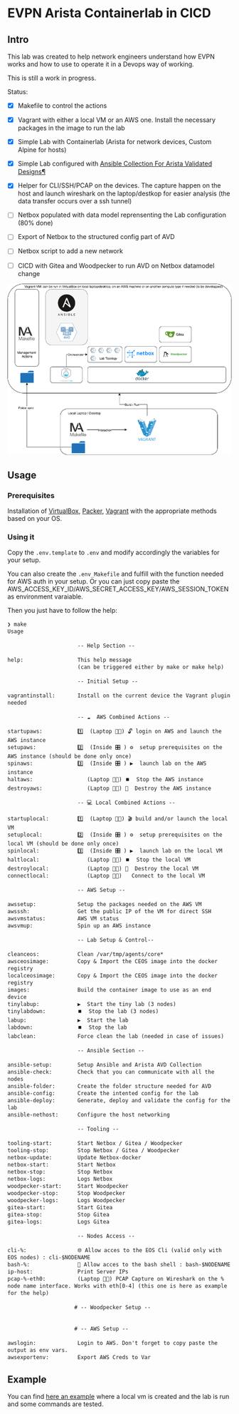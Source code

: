 # EVPN Arista Containerlab in CICD



## Intro

This lab was created to help network engineers understand how EVPN works and how to use to operate it in a Devops way of working.

This is still a work in progress.

Status:

- [x] Makefile to control the actions
- [x] Vagrant with either a local VM or an AWS one. Install the necessary packages in the image to run the lab
- [x] Simple Lab with Containerlab (Arista for network devices, Custom Alpine for hosts)
- [x] Simple Lab configured with [Ansible Collection For Arista Validated Designs]()[¶](https://avd.sh/en/latest/#ansible-collection-for-arista-validated-designs)
- [x] Helper for CLI/SSH/PCAP on the devices. The capture happen on the host and launch wireshark on the laptop/destkop for easier analysis (the data transfer occurs over a ssh tunnel)
- [ ] Netbox populated with data model reprensenting the Lab configuration (80% done)
- [ ] Export of Netbox to the structured config part of AVD
- [ ] Netbox script to add a new network
- [ ] CICD with Gitea and Woodpecker to run AVD on Netbox datamodel change



![overview](docs/overview.png)![]()



## Usage

###  Prerequisites

Installation of [VirtualBox](https://www.virtualbox.org/wiki/Downloads), [Packer](https://www.packer.io/downloads), [Vagrant](https://www.vagrantup.com/downloads)  with the appropriate methods based on your OS.

### Using it

Copy the `.env.template` to `.env` and modify accordingly the variables for your setup.

You can also create the `.env_Makefile` and fulfill with the function needed for AWS auth in your setup. Or you can just copy paste the AWS_ACCESS_KEY_ID/AWS_SECRET_ACCESS_KEY/AWS_SESSION_TOKEN as environment varaiable.

Then you just have to follow the help:

```
❯ make                                                                                                                                                                       
Usage

                      -- Help Section --

help:                 This help message
                      (can be triggered either by make or make help)

                      -- Initial Setup --

vagrantinstall:       Install on the current device the Vagrant plugin needed

                      -- ☁️  AWS Combined Actions --

startupaws:           1️⃣️  (Laptop 👨‍💻) 🔓 login on AWS and launch the AWS instance
setupaws:             2️⃣️  (Inside 🎛 ) ⚙️  setup prerequisites on the AWS instance (should be done only once)
spinaws:              3️⃣️  (Inside 🎛 ) ▶️  launch lab on the AWS instance
haltaws:                 (Laptop 👨‍💻) ⏹️  Stop the AWS instance
destroyaws:              (Laptop 👨‍💻) 🧨  Destroy the AWS instance

                      -- 💻️ Local Combined Actions --

startuplocal:         1️⃣️  (Laptop 👨‍💻) 🎬 build and/or launch the local VM
setuplocal:           2️⃣️  (Inside 🎛 ) ⚙️  setup prerequisites on the local VM (should be done only once)
spinlocal:            3️⃣️  (Inside 🎛 ) ▶️  launch lab on the local VM
haltlocal:               (Laptop 👨‍💻) ⏹️  Stop the local VM
destroylocal:            (Laptop 👨‍💻) 🧨  Destroy the local VM
connectlocal:            (Laptop 👨‍💻)   Connect to the local VM

                      -- AWS Setup --

awssetup:             Setup the packages needed on the AWS VM
awsssh:               Get the public IP of the VM for direct SSH
awsvmstatus:          AWS VM status
awsvmup:              Spin up an AWS instance

                      -- Lab Setup & Control--

cleanceos:            Clean /var/tmp/agents/core*
awsceosimage:         Copy & Import the CEOS image into the docker registry
localceosimage:       Copy & Import the CEOS image into the docker registry
images:               Build the container image to use as an end device
tinylabup:            ▶️  Start the tiny lab (3 nodes)
tinylabdown:          ⏹️  Stop the lab (3 nodes)
labup:                ▶️  Start the lab
labdown:              ⏹️  Stop the lab
labclean:             Force clean the lab (needed in case of issues)

                      -- Ansible Section --

ansible-setup:        Setup Ansible and Arista AVD Collection
ansible-check:        Check that you can communicate with all the nodes
ansible-folder:       Create the folder structure needed for AVD
ansible-config:       Create the intented config for the lab
ansible-deploy:       Generate, deploy and validate the config for the lab
ansible-nethost:      Configure the host networking

                      -- Tooling --

tooling-start:        Start Netbox / Gitea / Woodpecker
tooling-stop:         Stop Netbox / Gitea / Woodpecker
netbox-update:        Update Netbox-docker
netbox-start:         Start Netbox
netbox-stop:          Stop Netbox
netbox-logs:          Logs Netbox
woodpecker-start:     Start Woodpecker
woodpecker-stop:      Stop Woodpecker
woodpecker-logs:      Logs Woodpecker
gitea-start:          Start Gitea
gitea-stop:           Stop Gitea
gitea-logs:           Logs Gitea

                      -- Nodes Access --

cli-%:                🌐 Allow acces to the EOS Cli (valid only with EOS nodes) : cli-$NODENAME
bash-%:               🔗 Allow acces to the bash shell : bash-$NODENAME
ip-host:              Print Server IPs
pcap-%-eth0:          (Laptop 👨‍💻) PCAP Capture on Wireshark on the % node name interface. Works with eth[0-4] (this one is here as example for the help)

                     # -- Woodpecker Setup --


                     # -- AWS Setup --

awslogin:             Login to AWS. Don't forget to copy paste the output as env vars.
awsexportenv:         Export AWS Creds to Var
```



## Example

You can find [here an example](docs/exampletinylab.html) where a local vm is created and the lab is run and some commands are tested.
